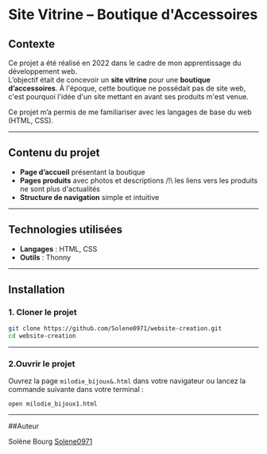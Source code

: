 # Site Vitrine – Boutique d'Accessoires

## Contexte  
Ce projet a été réalisé en 2022 dans le cadre de mon apprentissage du développement web.  
L’objectif était de concevoir un **site vitrine** pour une **boutique d’accessoires**. À l'époque, cette boutique ne possédait pas de site web, c'est pourquoi l'idée d'un site mettant en avant ses produits m'est venue.

Ce projet m’a permis de me familiariser avec les langages de base du web (HTML, CSS).

---

## Contenu du projet

- **Page d’accueil** présentant la boutique  
- **Pages produits** avec photos et descriptions /!\ les liens vers les produits ne sont plus d'actualités
- **Structure de navigation** simple et intuitive  

---

## Technologies utilisées

- **Langages** : HTML, CSS 
- **Outils** : Thonny 

---

## Installation

### 1. Cloner le projet

```bash
git clone https://github.com/Solene0971/website-creation.git
cd website-creation
```

---

### 2.Ouvrir le projet

Ouvrez la page `milodie_bijoux&.html` dans votre navigateur ou lancez la commande suivante dans votre terminal :
```
open milodie_bijoux1.html
```

---

##Auteur

Solène Bourg [Solene0971](https://github.com/Solene0972)
